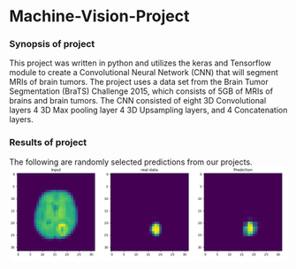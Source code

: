 # Machine-Vision-Project
### Synopsis of project 
This project was written in python and utilizes the keras and Tensorflow module to create a Convolutional Neural Network (CNN) that will segment MRIs of brain tumors. The project uses a data set from the Brain Tumor Segmentation (BraTS) Challenge 2015, which consists of 5GB of MRIs of brains and brain tumors. The CNN consisted of eight 3D Convolutional layers 4 3D Max pooling layer 4 3D Upsampling layers, and 4 Concatenation layers.    
### Results of project
The following are randomly selected predictions from our projects.
![alt text](https://github.com/Menelio/Machine-Vision-Project/blob/master/Results/MachineVisionResults.png)
